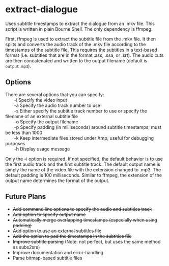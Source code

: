 # extract-dialogue
Uses subtitle timestamps to extract the dialogue from an .mkv file. This script is written in plain Bourne Shell. The only dependency is ffmpeg.

First, ffmpeg is used to extract the subtitle file from the .mkv file. It then splits and converts the audio track of the .mkv file according to the timestamps of the subtitle file. This requires the subtitles in a text-based format (i.e. subtitles that are in the format .ass, .ssa, or .srt). The audio cuts are then concatenated and written to the output filename (default is `output.mp3`).

## Options
There are several options that you can specify:  
&nbsp;&nbsp;&nbsp;&nbsp;&nbsp;&nbsp; -i   Specify the video input  
&nbsp;&nbsp;&nbsp;&nbsp;&nbsp;&nbsp; -a   Specify the audio track number to use  
&nbsp;&nbsp;&nbsp;&nbsp;&nbsp;&nbsp; -s   Either specify the subtitle track number to use or specify the filename of an external subtitle file  
&nbsp;&nbsp;&nbsp;&nbsp;&nbsp;&nbsp; -o   Specify the output filename  
&nbsp;&nbsp;&nbsp;&nbsp;&nbsp;&nbsp; -p   Specify padding (in milliseconds) around subtitle timestamps; must be less than 1000  
&nbsp;&nbsp;&nbsp;&nbsp;&nbsp;&nbsp; -k   Keep intermediate files stored under /tmp; useful for debugging purposes  
&nbsp;&nbsp;&nbsp;&nbsp;&nbsp;&nbsp; -h   Display usage message

Only the -i option is required. If not specified, the default behavior is to use the first audio track and the first subtitle track. The default output name is simply the name of the video file with the extension changed to .mp3.  The default padding is 100 milliseconds. Similar to ffmpeg, the extension of the output name determines the format of the output.

## Future Plans
* ~~Add command line options to specify the audio and subtitles track~~
* ~~Add option to specify output name~~
* ~~Automatically merge overlapping timestamps (especially when using padding)~~
* ~~Add option to use an external subtitles file~~
* ~~Add the option to pad the timestamps in the subtitles file~~
* ~~Improve subtitle parsing~~ (Note: not perfect, but uses the same method as subs2srs)
* Improve documentation and error-handling
* Parse bitmap-based subtitle files

